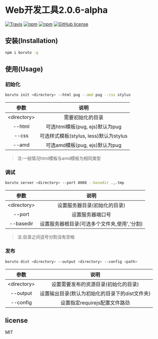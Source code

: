 # Web开发工具2.0.6-alpha

[![Travis](https://img.shields.io/travis/cntanglijun/boruto-cli.svg?maxAge=2592000?style=flat-square)](https://travis-ci.org/cntanglijun/boruto-cli)
[![npm](https://img.shields.io/npm/v/boruto.svg?maxAge=2592000?style=flat-square)](https://www.npmjs.com/package/boruto)
[![npm](https://img.shields.io/npm/dm/boruto.svg?maxAge=2592000?style=flat-square)](https://www.npmjs.com/package/boruto)
[![GitHub license](https://img.shields.io/badge/license-MIT-blue.svg?style=flat-square)](https://raw.githubusercontent.com/cntanglijun/boruto-cli/master/LICENSE)

## 安装(Installation)

``` bash
npm i boruto -g
```

## 使用(Usage)

### 初始化
``` bash
boruto init <directory> --html pug --amd pug --css stylus
```

|参数             |说明            |
|:---------------:|:--------------:|
|&lt;directory&gt;|需要初始化的目录  |
|--html           |可选html模板(pug, ejs)默认为pug|
|--css            |可选样式模板(stylus, less)默认为stylus|
|--amd            |可选amd模板(pug, ejs)默认为pug|


> 注:一般情况html模板与amd模板为相同类型

### 调试
```bash
boruto server <directory> --port 8080 --basedir .,.tmp
```

|参数             |说明            |
|:---------------:|:--------------:|
|&lt;directory&gt;|设置服务器目录(初始化的目录)|
|--port           |设置服务器端口号|
|--basedir        |设置服务器根目录(可选多个文件夹,使用','分割)|

> 注:目录之间逗号分割没有空格

### 发布

```bash
boruto dist <directory> --output <directory> --config <path>
```

|参数             |说明            |
|:---------------:|:--------------:|
|&lt;directory&gt;|设置需要发布的资源目录(初始化的目录)|
|--output         |设置输出目录(默认为初始化的目录下的dist文件夹)|
|--config         |设置指定requirejs配置文件路劲 

## license

MIT
